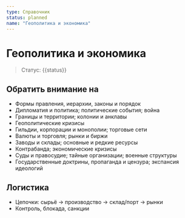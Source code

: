 ```yaml
---
type: Справочник
status: planned
name: "Геополитика и экономика"
---
```


# Геополитика и экономика

> Статус: {{status}}

## Обратить внимание на
- Формы правления, иерархии, законы и порядок
- Дипломатия и политика; политические события; война
- Границы и территории; колонии и анклавы
- Геополитические кризисы
- Гильдии, корпорации и монополии; торговые сети
- Валюты и торговля; рынки и биржи
- Заводы и склады; основные и редкие ресурсы
- Контрабанда; экономические кризисы
- Суды и правосудие; тайные организации; военные структуры
- Государственные доктрины, пропаганда и цензура; экспансия идеологий

## Логистика
- Цепочки: сырьё → производство → склад/порт → рынки
- Контроль, блокада, санкции

